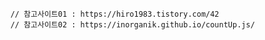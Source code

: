        // 참고사이트01 : https://hiro1983.tistory.com/42
        // 참고사이트02 : https://inorganik.github.io/countUp.js/
